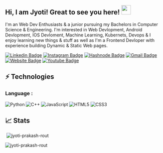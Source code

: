 ## Hi, I am Jyoti! Great to see you here! <img src="https://raw.githubusercontent.com/aemmadi/aemmadi/master/wave.gif" width="30px">

 I'm an Web Dev Enthusiasts & a junior pursuing my Bachelors in Computer Science & Engineering. I'm interested in Web Devlopment, Android Devlopment, IOS Devloment, Machine Learning, Kubernets, Devops & I enjoy learning new things & stuff as well as I'm a Frontend Devloper with experience building Dynamic & Static Web pages.

[![Linkedin Badge](https://img.shields.io/badge/-jyotiprakashrout-blue?style=flat-square&logo=Linkedin&logoColor=white&link=https://www.linkedin.com/in/jyoti-prakash-rout)](https://www.linkedin.com/in/jyoti-prakash-rout/)
[![Instagram Badge](https://img.shields.io/badge/-jyotiprakash.rout-purple?style=flat-square&logo=instagram&logoColor=white&link=https://www.instagram.com/codeistjoke/)](https://www.instagram.com/codeistjoke/)
[![Hashnode Badge](https://img.shields.io/badge/-@jyotiprakashrout-03a57a?style=flat-square&labelColor=000000&logo=Hashnode&link=https://jyoti-prakash-rout.hashnode.dev/)](https://jyoti-prakash-rout.hashnode.dev/)
[![Gmail Badge](https://img.shields.io/badge/-jyotiprakashrout574@gmail.com-c14438?style=flat-square&logo=Gmail&logoColor=white&link=mailto:jyotiprakashrout574@gmail.com)](mailto:jyotiprakashrout@gmail.com)
[![Website Badge](https://img.shields.io/badge/-Portfolio-black?style=flat-square&logo=Wordpress&logoColor=white&link=https://jyotiprakashrout-link/)](https:/jyotiprakashrout-link/)
[![Youtube Badge](https://img.shields.io/badge/-Jyotiprakah%20Rout-darkred?style=flat-square&logo=youtube&logoColor=white&link=https:https://www.youtube.com/channel/UCGdAHESH2emgIHv4I98u8Cg)](https://https://www.youtube.com/channel/UCGdAHESH2emgIHv4I98u8Cg)


## ⚡ Technologies

### Language :
![Python](https://img.shields.io/badge/-Python-black?style=flat-square&logo=Python)
![C++](https://img.shields.io/badge/-C++-00599C?style=flat-square&logo=c)
![JavaScript](https://img.shields.io/badge/-JavaScript-black?style=flat-square&logo=javascript)
![HTML5](https://img.shields.io/badge/-HTML5-E34F26?style=flat-square&logo=html5&logoColor=white)
![CSS3](https://img.shields.io/badge/-CSS3-1572B6?style=flat-square&logo=css3)


## 📈 Stats
<p>&nbsp;<img align="center" src="https://github-readme-stats.vercel.app/api?username=jyoti-prakash-rout&show_icons=true&locale=en" alt="jyoti-prakash-rout" /></p>

<p><img align="center" src="https://github-readme-streak-stats.herokuapp.com/?user=jyoti-prakash-rout&" alt="jyoti-prakash-rout" /></p>
